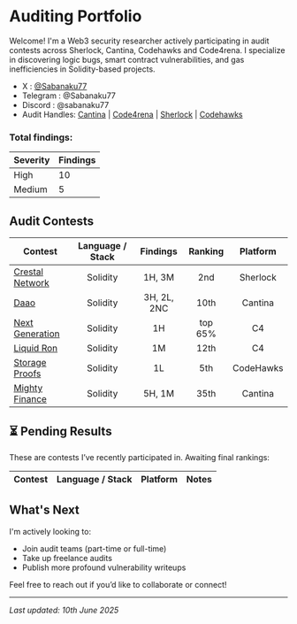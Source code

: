 # Auditing Portfolio

Welcome! I'm a Web3 security researcher actively participating in audit contests across Sherlock, Cantina, Codehawks and Code4rena. I specialize in discovering logic bugs, smart contract vulnerabilities, and gas inefficiencies in Solidity-based projects.

- X : [@Sabanaku77](https://x.com/Sabanaku77)
- Telegram : @Sabanaku77
- Discord : @sabanaku77
- Audit Handles: [Cantina](https://cantina.xyz/u/sabanaku) | [Code4rena](https://code4rena.com/@sabanaku77) | [Sherlock](https://audits.sherlock.xyz/watson/sabanaku77) | [Codehawks](https://profiles.cyfrin.io/u/sabanaku77)


### Total findings:

| Severity | Findings |
|----------|----------|
| High   | 10    |
| Medium | 5    |

## Audit Contests
| Contest | Language / Stack | Findings | Ranking | Platform |
| - | :-: | :-: | :-: | :-: |
| [Crestal Network](https://audits.sherlock.xyz/contests/755) | Solidity | 1H, 3M | 2nd | Sherlock |
| [Daao](https://cantina.xyz/competitions/bd43bdd1-bc7f-473b-96c0-d35d37f3db33) | Solidity | 3H, 2L, 2NC | 10th | Cantina |
| [Next Generation](https://code4rena.com/audits/2025-01-next-generation) | Solidity | 1H | top 65%| C4 |
| [Liquid Ron](https://code4rena.com/audits/2025-01-liquid-ron) | Solidity | 1M | 12th | C4 |
| [Storage Proofs](https://codehawks.cyfrin.io/c/2025-03-curve) | Solidity | 1L | 5th | CodeHawks |
| [Mighty Finance](https://cantina.xyz/competitions/616d8bb4-16ce-4ca9-9ce9-5b99d6e146ef) | Solidity | 5H, 1M | 35th | Cantina |

## ⏳ Pending Results

These are contests I’ve recently participated in. Awaiting final rankings:

| Contest | Language / Stack | Platform | Notes |
|---------|------------------|----------|-------|



##  What's Next
I'm actively looking to:
- Join audit teams (part-time or full-time)
- Take up freelance audits
- Publish more profound vulnerability writeups

Feel free to reach out if you’d like to collaborate or connect!

---

*Last updated: 10th June 2025*
